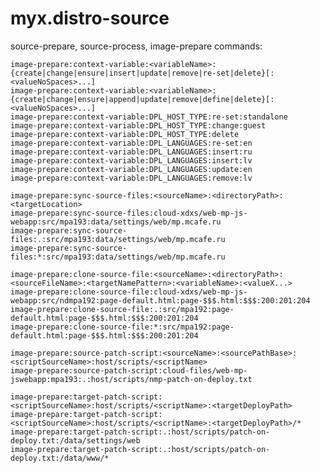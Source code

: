 # myx.distro-source



source-prepare, source-process, image-prepare commands:

	image-prepare:context-variable:<variableName>:{create|change|ensure|insert|update|remove|re-set|delete}[:<valueNoSpaces>...]
	image-prepare:context-variable:<variableName>:{create|change|ensure|append|update|remove|define|delete}[:<valueNoSpaces>...]
	image-prepare:context-variable:DPL_HOST_TYPE:re-set:standalone
	image-prepare:context-variable:DPL_HOST_TYPE:change:guest
	image-prepare:context-variable:DPL_HOST_TYPE:delete
	image-prepare:context-variable:DPL_LANGUAGES:re-set:en
	image-prepare:context-variable:DPL_LANGUAGES:insert:ru
	image-prepare:context-variable:DPL_LANGUAGES:insert:lv
	image-prepare:context-variable:DPL_LANGUAGES:update:en
	image-prepare:context-variable:DPL_LANGUAGES:remove:lv

	image-prepare:sync-source-files:<sourceName>:<directoryPath>:<targetLocation>
	image-prepare:sync-source-files:cloud-xdxs/web-mp-js-webapp:src/mpa193:data/settings/web/mp.mcafe.ru
	image-prepare:sync-source-files:.:src/mpa193:data/settings/web/mp.mcafe.ru
	image-prepare:sync-source-files:*:src/mpa193:data/settings/web/mp.mcafe.ru

	image-prepare:clone-source-file:<sourceName>:<directoryPath>:<sourceFileName>:<targetNamePattern>:<variableName>:<valueX...>
	image-prepare:clone-source-file:cloud-xdxs/web-mp-js-webapp:src/ndmpa192:page-default.html:page-$$$.html:$$$:200:201:204
	image-prepare:clone-source-file:.:src/mpa192:page-default.html:page-$$$.html:$$$:200:201:204
	image-prepare:clone-source-file:*:src/mpa192:page-default.html:page-$$$.html:$$$:200:201:204

	image-prepare:source-patch-script:<sourceName>:<sourcePathBase>:<scriptSourceName>:host/scripts/<scriptName>
	image-prepare:source-patch-script:cloud-files/web-mp-jswebapp:mpa193:.:host/scripts/nmp-patch-on-deploy.txt

	image-prepare:target-patch-script:<scriptSourceName>:host/scripts/<scriptName>:<targetDeployPath>
	image-prepare:target-patch-script:<scriptSourceName>:host/scripts/<scriptName>:<targetDeployPath>/*
	image-prepare:target-patch-script:.:host/scripts/patch-on-deploy.txt:/data/settings/web
	image-prepare:target-patch-script:.:host/scripts/patch-on-deploy.txt:/data/www/*
	